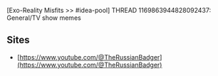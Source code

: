 [Exo-Reality Misfits >> #idea-pool] THREAD 1169863944828092437: General/TV show memes 

## Sites
- [https://www.youtube.com/@TheRussianBadger](https://www.youtube.com/@TheRussianBadger)
